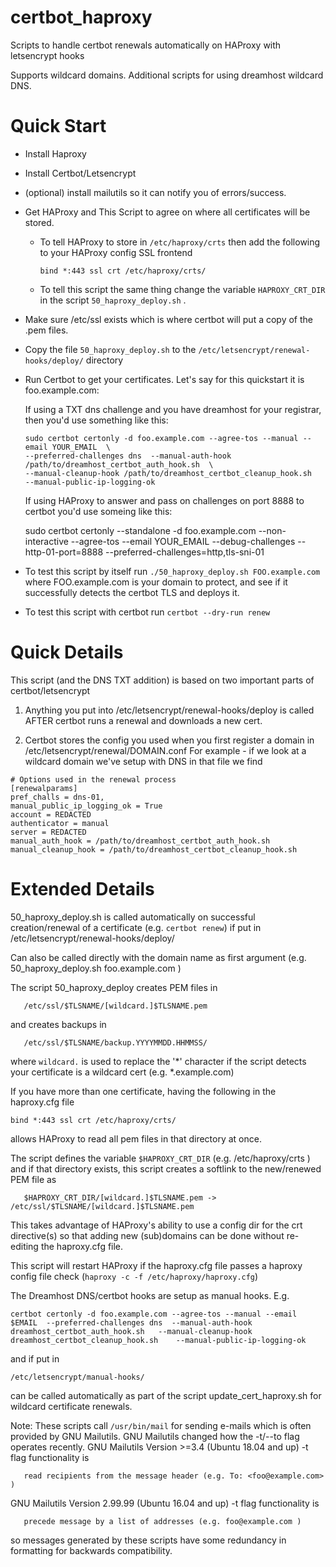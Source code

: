 # certbot_haproxy

Scripts to handle certbot renewals automatically on HAProxy with letsencrypt hooks

Supports wildcard domains. Additional scripts for using dreamhost wildcard DNS. 

# Quick Start 

* Install Haproxy

* Install Certbot/Letsencrypt

* (optional) install mailutils so it can notify you of errors/success. 

* Get HAProxy and This Script to agree on where all certificates will be stored. 

  * To tell HAProxy to store in `/etc/haproxy/crts` then add the following to your HAProxy config SSL frontend

        bind *:443 ssl crt /etc/haproxy/crts/

   * To tell this script the same thing  change the variable `HAPROXY_CRT_DIR` in the script `50_haproxy_deploy.sh` .
 
* Make sure /etc/ssl exists which is where certbot will put a copy of the .pem files. 

* Copy the file `50_haproxy_deploy.sh` to the `/etc/letsencrypt/renewal-hooks/deploy/` directory

* Run Certbot to get your certificates. Let's say for this quickstart it is foo.example.com:
  
  If using a TXT dns challenge and you have dreamhost for your registrar, then you'd use something like this:

      sudo certbot certonly -d foo.example.com --agree-tos --manual --email YOUR_EMAIL  \
      --preferred-challenges dns  --manual-auth-hook /path/to/dreamhost_certbot_auth_hook.sh  \
      --manual-cleanup-hook /path/to/dreamhost_certbot_cleanup_hook.sh    --manual-public-ip-logging-ok

  If using HAProxy to answer and pass on challenges on port 8888 to certbot you'd use someing like this:

    sudo certbot certonly --standalone -d  foo.example.com --non-interactive --agree-tos --email YOUR_EMAIL --debug-challenges  --http-01-port=8888 --preferred-challenges=http,tls-sni-01


* To test this script by itself run `./50_haproxy_deploy.sh FOO.example.com` where FOO.example.com is your domain to protect, and see if it successfully detects the certbot TLS and deploys it. 

* To test this script with certbot run `certbot --dry-run renew`

# Quick Details
  
This script (and the DNS TXT addition) is based on two important parts of certbot/letsencrypt

1. Anything you put into /etc/letsencrypt/renewal-hooks/deploy is called AFTER certbot
runs a renewal and downloads a new cert. 

2. Certbot stores the config you used when you first register a domain in /etc/letsencrypt/renewal/DOMAIN.conf
For example - if we look at a wildcard domain we've setup with DNS in that file we find
```
# Options used in the renewal process
[renewalparams]
pref_challs = dns-01,
manual_public_ip_logging_ok = True
account = REDACTED
authenticator = manual
server = REDACTED
manual_auth_hook = /path/to/dreamhost_certbot_auth_hook.sh
manual_cleanup_hook = /path/to/dreamhost_certbot_cleanup_hook.sh
```

# Extended Details


50_haproxy_deploy.sh is called automatically on successful creation/renewal of a
certificate (e.g. `certbot renew`) if put in /etc/letsencrypt/renewal-hooks/deploy/

Can also be called directly with the domain name as first argument 
(e.g. 50_haproxy_deploy.sh foo.example.com )

The script 50_haproxy_deploy creates PEM files in 
```
   /etc/ssl/$TLSNAME/[wildcard.]$TLSNAME.pem
```
and creates backups in 
```
   /etc/ssl/$TLSNAME/backup.YYYYMMDD.HHMMSS/
```
where `wildcard.` is used to replace the '\*' character if the script detects your certificate is a wildcard cert (e.g. \*.example.com) 

If you have more than one certificate, having the following in the haproxy.cfg file

   `bind *:443 ssl crt /etc/haproxy/crts/`

allows HAProxy to read all pem files in that directory at once. 

The script defines the variable `$HAPROXY_CRT_DIR` (e.g. /etc/haproxy/crts ) 
and if that directory exists, this script creates a softlink to the new/renewed PEM file
as
```
   $HAPROXY_CRT_DIR/[wildcard.]$TLSNAME.pem -> /etc/ssl/$TLSNAME/[wildcard.]$TLSNAME.pem
```

This takes advantage of HAProxy's ability to use a config dir for the crt directive(s)
so that adding new (sub)domains can be done without re-editing the haproxy.cfg file.


This script will restart HAProxy if the haproxy.cfg file passes a haproxy config file
check (`haproxy -c -f /etc/haproxy/haproxy.cfg`) 


The Dreamhost DNS/certbot hooks are setup as manual hooks. E.g. 

`certbot certonly -d foo.example.com --agree-tos --manual --email $EMAIL  --preferred-challenges dns  --manual-auth-hook dreamhost_certbot_auth_hook.sh   --manual-cleanup-hook dreamhost_certbot_cleanup_hook.sh    --manual-public-ip-logging-ok` 

and if put in 

   `/etc/letsencrypt/manual-hooks/` 

can be called automatically as part of the script update_cert_haproxy.sh
for wildcard certificate renewals. 


Note:
These scripts call `/usr/bin/mail` for sending e-mails which is often provided by GNU Mailutils. GNU Mailutils changed how the -t/--to flag operates recently. 
GNU Mailutils Version >=3.4 (Ubuntu 18.04 and up) -t flag functionality is 
```
   read recipients from the message header (e.g. To: <foo@example.com> )
```
GNU Mailutils Version 2.99.99 (Ubuntu 16.04 and up) -t flag functionality is 
```
   precede message by a list of addresses (e.g. foo@example.com )
```
so messages generated by these scripts have some redundancy in formatting for backwards compatibility. 
